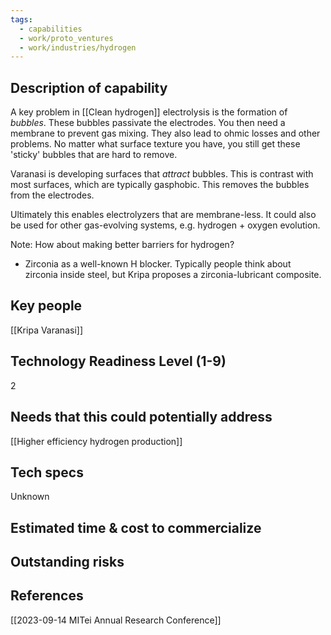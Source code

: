```yaml
---
tags:
  - capabilities
  - work/proto_ventures
  - work/industries/hydrogen
---
```


## Description of capability
A key problem in [[Clean hydrogen]] electrolysis is the formation of _bubbles_. These bubbles passivate the electrodes. You then need a membrane to prevent gas mixing. They also lead to ohmic losses and other problems. No matter what surface texture you have, you still get these 'sticky' bubbles that are hard to remove.

Varanasi is developing surfaces that _attract_ bubbles. This is contrast with most surfaces, which are typically gasphobic. This removes the bubbles from the electrodes. 

Ultimately this enables electrolyzers that are membrane-less. It could also be used for other gas-evolving systems, e.g. hydrogen + oxygen evolution.

Note: How about making better barriers for hydrogen?
- Zirconia as a well-known H blocker. Typically people think about zirconia inside steel, but Kripa proposes a zirconia-lubricant composite. 

## Key people
[[Kripa Varanasi]]

## Technology Readiness Level (1-9)
2

## Needs that this could potentially address
[[Higher efficiency hydrogen production]]

## Tech specs
Unknown

## Estimated time & cost to commercialize


## Outstanding risks


## References
[[2023-09-14 MITei Annual Research Conference]]